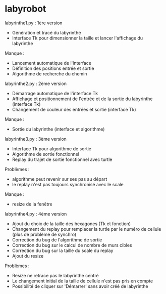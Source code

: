 # labyrobot
labyrinthe1.py : 1ère version
  - Génération et tracé du labyrinthe
  - Interface Tk pour dimensionner la taille et lancer l'affichage du labyrinthe

Manque :
  - Lancement automatique de l'interface
  - Définition des positions entrée et sortie
  - Algorithme de recherche du chemin


labyrinthe2.py : 2ème version
  - Démarrage automatique de l'interface Tk
  - Affichage et positionnement de l'entrée et de la sortie du labyrinthe (interface Tk)
  - Changement de couleur des entrées et sortie (interface Tk)
  
Manque :
  - Sortie du labyrinthe (interface et algorithme)


labyrinthe3.py : 3ème version
  - Interface Tk pour algorithme de sortie
  - Algorithme de sortie fonctionnel
  - Replay du trajet de sortie fonctionnel avec turtle

Problèmes :
  - algorithme peut revenir sur ses pas au départ
  - le replay n'est pas toujours synchronisé avec le scale

Manque :
  - resize de la fenêtre


labyrinthe4.py : 4ème version
  - Ajout du choix de la taille des hexagones (Tk et fonction)
  - Changement du replay pour remplacer la turtle par le numéro de cellule (plus de problème de synchro)
  - Correction du bug de l'algorithme de sortie
  - Correction du bug sur le calcul de nombre de murs cibles
  - Correction du bug sur la taille du scale du replay
  - Ajout du resize

Problèmes :
  - Resize ne retrace pas le labyrinthe centré
  - Le changement initial de la taille de cellule n'est pas pris en compte
  - Possibilité de cliquer sur 'Démarrer' sans avoir créé de labyrinthe 

